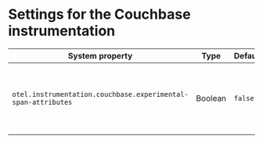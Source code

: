 # Settings for the Couchbase instrumentation

| System property                                               | Type    | Default | Description                                                             |
|---------------------------------------------------------------|---------|---------|-------------------------------------------------------------------------|
| `otel.instrumentation.couchbase.experimental-span-attributes` | Boolean | `false` | Enables the capture of experimental span attributes (for 2.x versions). |
